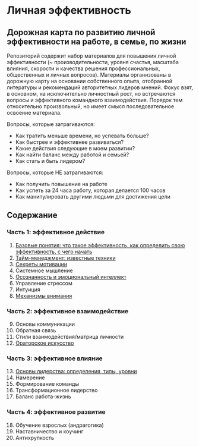 # Личная эффективность

## Дорожная карта по развитию личной эффективности на работе, в семье, по жизни

Репозиторий содержит набор материалов для повышения личной эффективности (~ производительности, уровня счастья, масштаба влияния, скорости и качества решения профессиональных, общественных и личных вопросов). Материалы организованы в дорожную карту на основании собственного опыта, отобранной литературы и рекомендаций авторитетных лидеров мнений. Фокус взят, в основном, на исключительно личностный рост, но встречаются вопросы и эффективного командного взаимодействия. Порядок тем относительно произвольный, но имеет смысл последовательное освоение материала.

Вопросы, которые затрагиваются:
* Как тратить меньше времени, но успевать больше?
* Как быстрее и эффективнее развиваться?
* Какие действия следующие в моем развитии?
* Как найти баланс между работой и семьей?
* Как стать и быть лидером?

Вопросы, которые НЕ затрагиваются:
* Как получить повышение на работе
* Как успеть за 24 часа работу, которая делается 100 часов
* Как манипулировать другими людьми для достижения цели

## Содержание

### Часть 1: эффективное действие

01. [Базовые понятия: что такое эффективность, как определить свою эффективность, с чего начать](https://github.com/sunnybear/personal-efficiency/tree/main/01.%20Базовые%20вопросы)
02. [Тайм-менеджмент: известные техники](https://github.com/sunnybear/personal-efficiency/tree/main/02.%20Тайм-менеджмент)
03. [Секреты мотивации](https://github.com/sunnybear/personal-efficiency/tree/main/03.%20Секреты%20мотивации)
04. Системное мышление
05. [Осознанность и эмоциональный интеллект](https://github.com/sunnybear/personal-efficiency/tree/main/05.%20Осознанность)
06. Управление стрессом
07. Интуиция
08. [Механизмы внимания](https://github.com/sunnybear/personal-efficiency/tree/main/08.%20Механизмы%20внимания)

### Часть 2: эффективное взаимодействие

09. Основы коммуникации
10. Обратная связь
11. Стили взаимодействия/матрица личности
12. [Ораторское искусство](https://github.com/sunnybear/personal-efficiency/tree/main/12.%20Ораторское%20искусство)

### Часть 3: эффективное влияние

13. [Основы лидерства: определения, типы, уровни](https://github.com/sunnybear/personal-efficiency/tree/main/13.%20Основы%20лидерства)
14. Намерение
15. Формирование команды
16. Трансформационное лидерство
17. Баланс работа-жизнь

### Часть 4: эффективное развитие

18. Обучение взрослых (андрагогика)
19. Наставничество и коучинг
20. Антихрупкость
